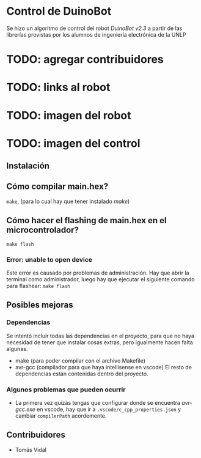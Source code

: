 # Control de DuinoBot
Se hizo un algoritmo de control del robot _DuinoBot v2.3_ a partir de las librerías provistas por los alumnos de ingeniería electrónica de la UNLP

# TODO: agregar contribuidores
# TODO: links al robot
# TODO: imagen del robot
# TODO: imagen del control

## Instalación
## Cómo compilar main.hex?
`make`, (para lo cual hay que tener instalado _make_)
## Cómo hacer el flashing de main.hex en el microcontrolador?
`make flash`
### Error: unable to open device
Este error es causado por problemas de administración. Hay que abrir la terminal como administrador, luego hay que ejecutar el siguiente comando para flashear: `make flash`

## Posibles mejoras
### Dependencias
Se intentó incluir todas las dependencias en el proyecto, para que no haya necesidad de tener que instalar cosas extras, pero igualmente hacen falta algunas.
- make (para poder compilar con el archivo Makefile)
- avr-gcc (compilador para que haya intellisense en vscode)
El resto de dependencias están contenidas dentro del proyecto.

### Algunos problemas que pueden ocurrir
- La primera vez quizás tengas que configurar donde se encuentra _avr-gcc.exe_ en vscode, hay que ir a `.vscode/c_cpp_properties.json` y cambiar `compilerPath` acordemente.

## Contribuidores
- Tomás Vidal